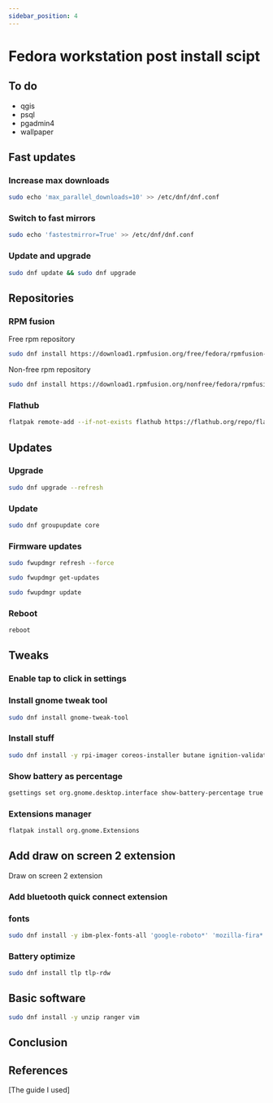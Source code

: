 ```yaml
---
sidebar_position: 4
---
```


# Fedora workstation post install scipt

## To do
- qgis
- psql
- pgadmin4
- wallpaper


## Fast updates

### Increase max downloads
``` bash
sudo echo 'max_parallel_downloads=10' >> /etc/dnf/dnf.conf
```

### Switch to fast mirrors
``` bash
sudo echo 'fastestmirror=True' >> /etc/dnf/dnf.conf
```

### Update and upgrade
``` bash
sudo dnf update && sudo dnf upgrade
```

## Repositories

### RPM fusion

Free rpm repository

``` bash
sudo dnf install https://download1.rpmfusion.org/free/fedora/rpmfusion-free-release-$(rpm -E %fedora).noarch.rpm
```
Non-free rpm repository

``` bash
sudo dnf install https://download1.rpmfusion.org/nonfree/fedora/rpmfusion-nonfree-release-$(rpm -E %fedora).noarch.rpm
```

### Flathub

``` bash
flatpak remote-add --if-not-exists flathub https://flathub.org/repo/flathub.flatpakrepo
```

## Updates

### Upgrade

``` bash
sudo dnf upgrade --refresh
```

### Update

``` bash
sudo dnf groupupdate core
```

### Firmware updates

``` bash
sudo fwupdmgr refresh --force
```
``` bash
sudo fwupdmgr get-updates
```
``` bash
sudo fwupdmgr update
```

### Reboot

``` bash
reboot
```

## Tweaks

### Enable tap to click in settings

### Install gnome tweak tool

``` bash
sudo dnf install gnome-tweak-tool
```

### Install stuff
``` bash
sudo dnf install -y rpi-imager coreos-installer butane ignition-validate
```


### Show battery as percentage

``` bash
gsettings set org.gnome.desktop.interface show-battery-percentage true
```

### Extensions manager 

``` bash
flatpak install org.gnome.Extensions
```

## Add draw on screen 2 extension

Draw on screen 2 extension

### Add bluetooth quick connect extension

### fonts
``` bash
sudo dnf install -y ibm-plex-fonts-all 'google-roboto*' 'mozilla-fira*' fira-code-fonts
```

### Battery optimize

``` bash
sudo dnf install tlp tlp-rdw
```

## Basic software

``` bash
sudo dnf install -y unzip ranger vim
```
## Conclusion

## References

[The guide I used]